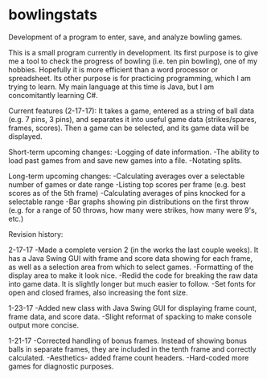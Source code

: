 # bowlingstats
Development of a program to enter, save, and analyze bowling games.

This is a small program currently in development.  Its first purpose is to give me a tool to check the progress of bowling (i.e. ten pin bowling), one of my hobbies.  Hopefully it is more efficient than a word processor or spreadsheet.  Its other purpose is for practicing programming, which I am trying to learn.  My main language at this time is Java, but I am concomitantly learning C#.


Current features (2-17-17):
It takes a game, entered as a string of ball data (e.g. 7 pins, 3 pins), and separates it into useful game data (strikes/spares, frames, scores).  Then a game can be selected, and its game data will be displayed.

Short-term upcoming changes:
-Logging of date information.
-The ability to load past games from and save new games into a file.
-Notating splits.

Long-term upcoming changes:
-Calculating averages over a selectable number of games or date range
-Listing top scores per frame (e.g. best scores as of the 5th frame)
-Calculating averages of pins knocked for a selectable range
-Bar graphs showing pin distributions on the first throw (e.g. for a range of 50 throws, how many were strikes, how many were 9's, etc.)

Revision history:

2-17-17
-Made a complete version 2 (in the works the last couple weeks).  It has a Java Swing GUI with frame and score data showing for each frame, as well as a selection area from which to select games.
-Formatting of the display area to make it look nice.
-Redid the code for breaking the raw data into game data.  It is slightly longer but much easier to follow.
-Set fonts for open and closed frames, also increasing the font size.

1-23-17
-Added new class with Java Swing GUI for displaying frame count, frame data, and score data.
-Slight reformat of spacking to make console output more concise.

1-21-17
-Corrected handling of bonus frames.  Instead of showing bonus balls in separate frames, they are included in the tenth frame and correctly calculated.
-Aesthetics- added frame count headers.
-Hard-coded more games for diagnostic purposes.
